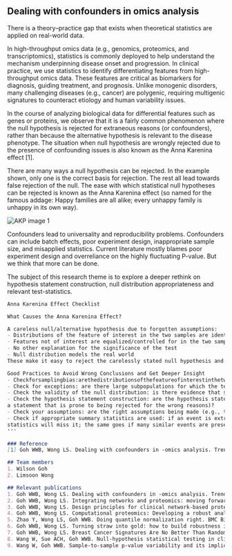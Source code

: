 ## Dealing with confounders in omics analysis
There is a theory–practice gap that exists when theoretical statistics are applied on real-world data. 

In high-throughput omics data (e.g., genomics, proteomics, and transcriptomics), statistics is commonly deployed to help understand the mechanism underpinning disease onset and progression. In clinical practice, we use statistics to identify differentiating features from high-throughput omics data. These features are critical as biomarkers for diagnosis, guiding treatment, and prognosis. Unlike monogenic disorders, many challenging diseases (e.g., cancer) are polygenic, requiring multigenic signatures to counteract etiology and human variability issues.

In the course of analyzing biological data for differential features such as genes or proteins, we observe that it is a fairly common phenomenon where the null hypothesis is rejected for extraneous reasons (or confounders), rather than because the alternative hypothesis is relevant to the disease phenotype. The situation when null hypothesis are wrongly rejected due to the presence of confounding issues is also known as the Anna Karenina effect [1].


There are many ways a null hypothesis can be rejected. In the example shown, only one is the correct basis for rejection. The rest all lead towards false rejection of the null. The ease with which statistical null hypotheses can be rejected is known as the Anna Karenina effect (so named for the famous addage: Happy families are all alike; every unhappy family is unhappy in its own way).

![AKP image 1](https://gohwils.github.io/biodatascience/images/AKP_image1.png)


Confounders lead to universality and reproducibility problems. Confounders can include batch effects, poor experiment design, inappropriate sample size, and misapplied statistics. Current literature mostly blames poor experiment design and overreliance on the highly fluctuating P-value. But we think that more can be done.

The subject of this research theme is to explore a deeper rethink on hypothesis statement construction, null distribution appropriateness and relevant test-statistics.


```markdown
Anna Karenina Effect Checklist

What Causes the Anna Karenina Effect?

A careless null/alternative hypothesis due to forgotten assumptions:
- Distributions of the feature of interest in the two samples are identical to the two corresponding populations
- Features not of interest are equalized/controlled for in the two samples
- No other explanation for the significance of the test
- Null distribution models the real world
These make it easy to reject the carelessly stated null hypothesis and accept an incorrect alternative hypothesis.

Good Practices to Avoid Wrong Conclusions and Get Deeper Insight
- Checkforsamplingbias:arethedistributionsofthefeatureofinterestinthetwosamplesthesameasthatinthetwo populations?
- Check for exceptions: are there large subpopulations for which the test outcome is opposite? Are there large subpopulations for which the test outcome becomes much more significant?
- Check the validity of the null distribution: is there evidence that suggests the null distribution is inappropriate?
- Check the hypothesis statement construction: are the hypothesis statements being framed correctly (as opposed to
a statement that is prone to being rejected for the wrong reasons)?
- Check your assumptions: are the right assumptions being made (e.g., the independence of measured variables)?
- Check if appropriate summary statistics are used: if an event is extremely rare, then using mean/median-based
statistics will miss it; the same goes if many similar events are present, but only one is relevant. Addressing most or all of the above points still does not ensure phenotypic relevance, only correlation.
'''

### Reference
[1] Goh WWB, Wong LS. Dealing with confounders in -omics analysis. Trends in Biotechnology, 36(5):488-498, May 2018

## Team members
1. Wilson Goh
2. Limsoon Wong

## Relevant publications
1. Goh WWB, Wong LS. Dealing with confounders in -omics analysis. Trends in Biotechnology, 36(5):488-498, May 2018
2. Goh WWB, Wong LS. Integrating networks and proteomics: moving forward. Trends in Biotechnology, 34(12):951-959, Dec 2016
3. Goh WWB, Wong LS. Design principles for clinical network-based proteomics. Drug Discovery Today, 21(7):1130-1138, Jul 2016 
4. Goh WWB, Wong LS. Computational proteomics: Developing a robust analytical strategy. Drug Discovery Today, 19(3):266-274, Mar 2014
5. Zhao Y, Wong LS, Goh WWB. Doing quantile normalization right. BMC Bioinformatics, Accepted
6. Goh WWB, Wong LS. Turning straw into gold: how to build robustness into gene signature inference. Drug Discovery Today, 24(1):31-36, Jan 2019
7. Goh WWB, Wong LS. Breast Cancer Signatures Are No Better Than Random Signatures Explained. Drug Discovery Today, 23(11):1818-1823, Nov 2018
8. Wang W, Sue ACH, Goh WWB. Null-hypothesis statistical testing in clinical proteomics: With great power comes great reproducibility. Drug Discovery Today, 22(6):912-918, June 2017
9. Wang W, Goh WWB. Sample-to-sample p-value variability and its implications in multivariate analysis. International Journal of Bioinformatics Research and Applications, 14(3):235-254, Jan 2018


